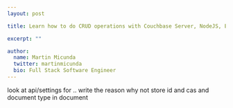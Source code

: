 ```yaml
---
layout: post

title: Learn how to do CRUD operations with Couchbase Server, NodeJS, ES6/ES7 and N1QL

excerpt: ""

author:
  name: Martin Micunda
  twitter: martinmicunda
  bio: Full Stack Software Engineer
---
```


look at api/settings for .. write the reason why not store id and cas and document type in document